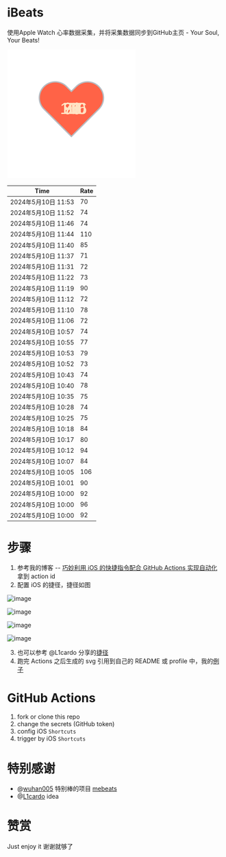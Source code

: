 # iBeats
使用Apple Watch 心率数据采集，并将采集数据同步到GitHub主页 - Your Soul, Your Beats!

![](./files/heart.svg)

<!--START_SECTION:my_heart_rate-->
| Time | Rate | 
 | ---- | ---- | 
| 2024年5月10日 11:53 | 70 |
| 2024年5月10日 11:52 | 74 |
| 2024年5月10日 11:46 | 74 |
| 2024年5月10日 11:44 | 110 |
| 2024年5月10日 11:40 | 85 |
| 2024年5月10日 11:37 | 71 |
| 2024年5月10日 11:31 | 72 |
| 2024年5月10日 11:22 | 73 |
| 2024年5月10日 11:19 | 90 |
| 2024年5月10日 11:12 | 72 |
| 2024年5月10日 11:10 | 78 |
| 2024年5月10日 11:06 | 72 |
| 2024年5月10日 10:57 | 74 |
| 2024年5月10日 10:55 | 77 |
| 2024年5月10日 10:53 | 79 |
| 2024年5月10日 10:52 | 73 |
| 2024年5月10日 10:43 | 74 |
| 2024年5月10日 10:40 | 78 |
| 2024年5月10日 10:35 | 75 |
| 2024年5月10日 10:28 | 74 |
| 2024年5月10日 10:25 | 75 |
| 2024年5月10日 10:18 | 84 |
| 2024年5月10日 10:17 | 80 |
| 2024年5月10日 10:12 | 94 |
| 2024年5月10日 10:07 | 84 |
| 2024年5月10日 10:05 | 106 |
| 2024年5月10日 10:01 | 90 |
| 2024年5月10日 10:00 | 92 |
| 2024年5月10日 10:00 | 96 |
| 2024年5月10日 10:00 | 92 |

<!--END_SECTION:my_heart_rate-->

# 步骤
1. 参考我的博客 -- [巧妙利用 iOS 的快捷指令配合 GitHub Actions 实现自动化](https://github.com/yihong0618/gitblog/issues/198) 拿到 action id
2. 配置 iOS 的捷径，捷径如图

![image](https://user-images.githubusercontent.com/15976103/122154218-0db0b480-ce97-11eb-93bb-5aec07c558dc.png)

![image](https://user-images.githubusercontent.com/15976103/122154236-186b4980-ce97-11eb-8e4b-70551a0391ae.png)

![image](https://user-images.githubusercontent.com/15976103/122154268-2d47dd00-ce97-11eb-902e-3acf292265a9.png)

![image](https://user-images.githubusercontent.com/15976103/122174055-fa144680-ceb4-11eb-9be2-3eb83cd516f7.png)

3. 也可以参考 @L1cardo 分享的[捷径](https://www.icloud.com/shortcuts/6ab6047b459c41ad822ad6b94b1c03d4)
4. 跑完 Actions 之后生成的 svg 引用到自己的 README 或 profile 中，我的[例子](https://github.com/yihong0618) 

# GitHub Actions

1. fork or clone this repo
2. change the secrets (GitHub token)
3. config iOS `Shortcuts` 
4. trigger by iOS `Shortcuts`

# 特别感谢
- @[wuhan005](https://github.com/wuhan005) 特别棒的项目 [mebeats](https://github.com/wuhan005/mebeats)
- @[L1cardo](https://github.com/L1cardo) idea

# 赞赏
Just enjoy it
谢谢就够了
